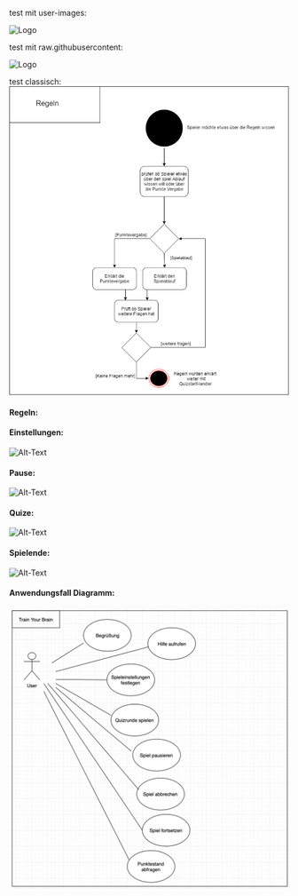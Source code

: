 test mit user-images:

<img src="https://user-images.githubusercontent.com/38068315/48347565-e3633e80-e67e-11e8-9716-77451c3b12f0.png" alt="Logo" class = "inline"/>


test mit raw.githubusercontent:

<img src="https://raw.githubusercontent.com/sweIhm-ws2018-19/skillproject-fr-25/blob/master/Sprint3/Aktivitatsdiagramm_Regeln.png" alt="Logo" class = "inline"/>

test classisch:
![Alt-Text](https://github.com/sweIhm-ws2018-19/skillproject-fr-25/blob/master/Sprint3/Aktivitatsdiagramm_Regeln.png
)


#### Regeln:



#### Einstellungen:
![Alt-Text](https://github.com/sweIhm-ws2018-19/skillproject-fr-25/blob/master/Sprint3/Aktivit%C3%A4tsdiagramm_Einstellung.png)

#### Pause:
![Alt-Text](https://github.com/sweIhm-ws2018-19/skillproject-fr-25/blob/master/Sprint3/Aktivit%C3%A4tsdiagramm_Pause.png
)

#### Quize:
![Alt-Text](https://github.com/sweIhm-ws2018-19/skillproject-fr-25/blob/master/Sprint3/Aktivit%C3%A4tsdiagramm_Quiz.png
)

#### Spielende:
![Alt-Text](https://github.com/sweIhm-ws2018-19/skillproject-fr-25/blob/master/Sprint3/Aktivit%C3%A4tsdiagramm_spielende.png)

#### Anwendungsfall Diagramm:
![Alt-Text](https://github.com/sweIhm-ws2018-19/skillproject-fr-25/blob/master/Sprint3/AnwendungsfalldiagrammNeu.png)


